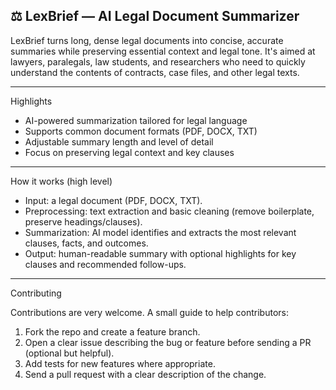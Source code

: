 
## ⚖️ LexBrief — AI Legal Document Summarizer

LexBrief turns long, dense legal documents into concise, accurate summaries while preserving essential context and legal tone. It's aimed at lawyers, paralegals, law students, and researchers who need to quickly understand the contents of contracts, case files, and other legal texts.

---

Highlights

- AI-powered summarization tailored for legal language
- Supports common document formats (PDF, DOCX, TXT)
- Adjustable summary length and level of detail
- Focus on preserving legal context and key clauses

---

How it works (high level)

- Input: a legal document (PDF, DOCX, TXT).
- Preprocessing: text extraction and basic cleaning (remove boilerplate, preserve headings/clauses).
- Summarization: AI model identifies and extracts the most relevant clauses, facts, and outcomes.
- Output: human-readable summary with optional highlights for key clauses and recommended follow-ups.

---

Contributing

Contributions are very welcome. A small guide to help contributors:

1. Fork the repo and create a feature branch.
2. Open a clear issue describing the bug or feature before sending a PR (optional but helpful).
3. Add tests for new features where appropriate.
4. Send a pull request with a clear description of the change.

